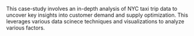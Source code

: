 This case-study involves an in-depth analysis of NYC taxi trip data to uncover key insights into customer demand and supply optimization. 
This leverages various data scinece techniques and visualizations to analyze various factors.
